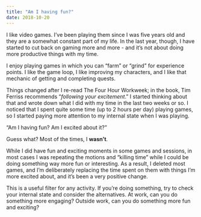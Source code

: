 ```yaml
---
title: "Am I having fun?"
date: 2018-10-20
---
```


I like video games. I’ve been playing them since I was five years old and they are a somewhat constant part of my life. In the last year, though, I have started to cut back on gaming more and more - and it’s not about doing more productive things with my time.

I enjoy playing games in which you can “farm” or “grind” for experience points. I like the game loop, I like improving my characters, and I like that mechanic of getting and completing quests.

Things changed after I re-read The Four Hour Workweek; in the book, Tim Ferriss recommends “_following your excitement_.” I started thinking about that and wrote down what I did with my time in the last two weeks or so. I noticed that I spent quite some time (up to 2 hours per day) playing games, so I started paying more attention to my internal state when I was playing.

“Am I having fun? Am I excited about it?”

Guess what? Most of the times, I **wasn’t**.

While I did have fun and exciting moments in some games and sessions, in most cases I was repeating the motions and “killing time” while I could be doing something way more fun or interesting. As a result, I deleted most games, and I’m deliberately replacing the time spent on them with things I’m more excited about, and it’s been a very positive change.

This is a useful filter for any activity. If you’re doing something, try to check your internal state and consider the alternatives. At work, can you do something more engaging? Outside work, can you do something more fun and exciting?
